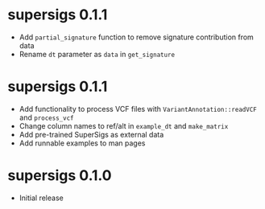 # supersigs 0.1.1

* Add `partial_signature` function to remove signature contribution from data
* Rename `dt` parameter as `data` in `get_signature`

# supersigs 0.1.1

* Add functionality to process VCF files with `VariantAnnotation::readVCF` and `process_vcf`
* Change column names to ref/alt in `example_dt` and `make_matrix`
* Add pre-trained SuperSigs as external data
* Add runnable examples to man pages

# supersigs 0.1.0

* Initial release